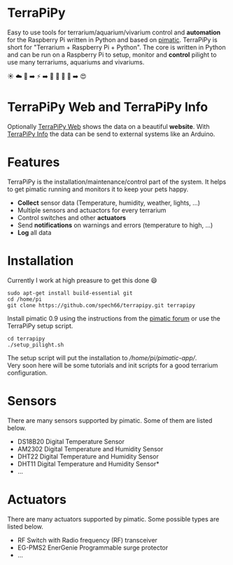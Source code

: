 # TerraPiPy
Easy to use tools for terrarium/aquarium/vivarium control and **automation** for the Raspberry Pi written in Python and based on [pimatic](https://github.com/pimatic/pimatic).
TerraPiPy is short for "Terrarium + Raspberry Pi + Python". The core is written in Python and can be run on a Raspberry Pi to setup, monitor and **control** pilight to use many terrariums, aquariums and vivariums.

:sunny: :cloud: :crescent_moon: :arrow_right: :zap: :arrow_right: :snake: :tropical_fish: :turtle: :frog: :arrow_right: :heart_eyes:

# TerraPiPy Web and TerraPiPy Info
Optionally [TerraPiPy Web](https://github.com/spech66/terrapipy-web) shows the data on a beautiful **website**. With [TerraPiPy Info](https://github.com/spech66/terrapipy-info) the data can be send to external systems like an Arduino.

# Features
TerraPiPy is the installation/maintenance/control part of the system. It helps to get pimatic running and monitors it to keep your pets happy.
* **Collect** sensor data (Temperature, humidity, weather, lights, ...)
* Multiple sensors and actuactors for every terrarium
* Control switches and other **actuators**
* Send **notifications** on warnings and errors (temperature to high, ...)
* **Log** all data

# Installation
Currently I work at high preasure to get this done :smile:

    sudo apt-get install build-essential git
    cd /home/pi
    git clone https://github.com/spech66/terrapipy.git terrapipy
    
Install pimatic 0.9 using the instructions from the [pimatic forum](https://forum.pimatic.org/topic/2083/v0-9-install-pimatic-v0-9-from-scratch) or use the TerraPiPy setup script.

    cd terrapipy
    ./setup_pilight.sh

The setup script will put the installation to */home/pi/pimatic-app/*.  
Very soon here will be some tutorials and init scripts for a good terrarium configuration.

# Sensors
There are many sensors supported by pimatic. Some of them are listed below.
* DS18B20 Digital Temperature Sensor
* AM2302 Digital Temperature and Humidity Sensor
* DHT22 Digital Temperature and Humidity Sensor
* DHT11 Digital Temperature and Humidity Sensor*
* ...

# Actuators
There are many actuators supported by pimatic. Some possible types are listed below.
* RF Switch with Radio frequency (RF) transceiver
* EG-PMS2 EnerGenie Programmable surge protector
* ...
